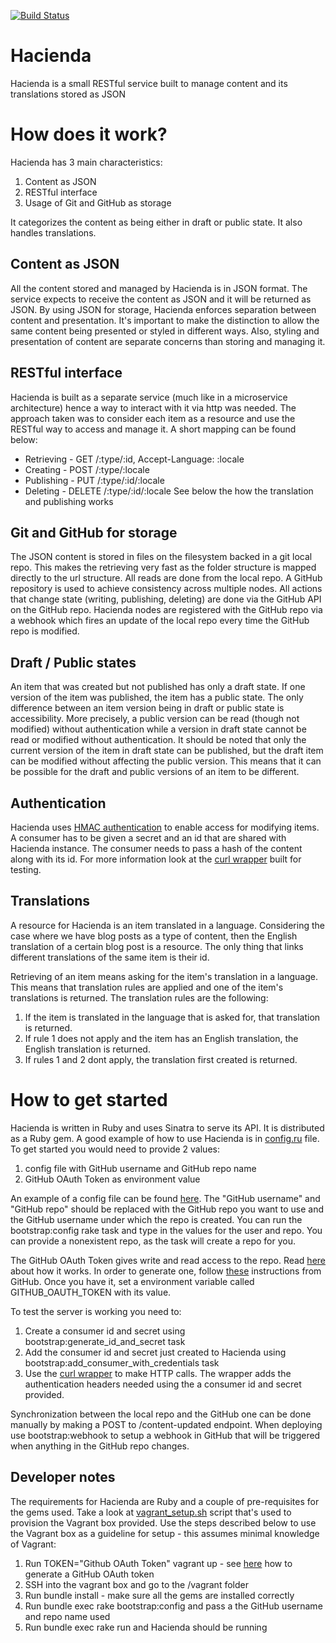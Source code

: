 [![Build Status](https://snap-ci.com/haciendaio/hacienda/branch/master/build_image)](https://snap-ci.com/haciendaio/hacienda/branch/master)
# Hacienda
Hacienda is a small RESTful service built to manage content and its translations stored as JSON

# How does it work?
Hacienda has 3 main characteristics:
  1. Content as JSON
  2. RESTful interface 
  3. Usage of Git and GitHub as storage

It categorizes the content as being either in draft or public state. It also handles translations.

## Content as JSON ##
All the content stored and managed by Hacienda is in JSON format. The service expects to receive the content as JSON and it will be returned as JSON. By using JSON for storage, Hacienda enforces separation between content and presentation. It's important to make the distinction to allow the same content being presented or styled in different ways. Also, styling and presentation of content are separate concerns than storing and managing it.

## RESTful interface ##
Hacienda is built as a separate service (much like in a microservice architecture) hence a way to interact with it via http was needed. The approach taken was to consider each item as a resource and use the RESTful way to access and manage it. A short mapping can be found below:
  * Retrieving - GET /:type/:id, Accept-Language: :locale
  * Creating - POST /:type/:locale
  * Publishing - PUT /:type/:id/:locale
  * Deleting - DELETE /:type/:id/:locale
See below the how the translation and publishing works

## Git and GitHub for storage ##
The JSON content is stored in files on the filesystem backed in a git local repo. This makes the retrieving very fast as the folder structure is mapped directly to the url structure. All reads are done from the local repo. A GitHub repository is used to achieve consistency across multiple nodes. All actions that change state (writing, publishing, deleting) are done via the GitHub API on the GitHub repo. Hacienda nodes are registered with the GitHub repo via a webhook which fires an update of the local repo every time the GitHub repo is modified.

## Draft / Public states ##
An item that was created but not published has only a draft state. If one version of the item was published, the item has a public state. The only difference between an item version being in draft or public state is accessibility. More precisely, a public version can be read (though not modified) without authentication while a version in draft state cannot be read or modified without authentication. It should be noted that only the current version of the item in draft state can be published, but the draft item can be modified without affecting the public version. This means that it can be possible for the draft and public versions of an item to be different.

## Authentication ##
Hacienda uses [HMAC authentication](https://en.wikipedia.org/wiki/Hash-based_message_authentication_code) to enable access for modifying items. A consumer has to be given a secret and an id that are shared with Hacienda instance. The consumer needs to pass a hash of the content along with its id. For more information look at the [curl wrapper](https://github.com/www-thoughtworks-com/hacienda/blob/master/scripts/curl.rb) built for testing.

## Translations ##
A resource for Hacienda is an item translated in a language. Considering the case where we have blog posts as a type of content, then the English translation of a certain blog post is a resource. The only thing that links different translations of the same item is their id.

Retrieving of an item means asking for the item's translation in a language. This means that translation rules are applied and one of the item's translations is returned. The translation rules are the following:
  1. If the item is translated in the language that is asked for, that translation is returned.
  2. If rule 1 does not apply and the item has an English translation, the English translation is returned.
  3. If rules 1 and 2 dont apply, the translation first created is returned.

# How to get started #
Hacienda is written in Ruby and uses Sinatra to serve its API. It is distributed as a Ruby gem. A good example of how to use Hacienda is in [config.ru](https://github.com/www-thoughtworks-com/hacienda/blob/master/config.ru) file. To get started you would need to provide 2 values:
  1. config file with GitHub username and GitHub repo name
  2. GitHub OAuth Token as environment value

An example of a config file can be found [here](https://github.com/www-thoughtworks-com/hacienda/blob/master/config/config.example.yml). The "GitHub username" and "GitHub repo" should be replaced with the GitHub repo you want to use and the GitHub username under which the repo is created. You can run the bootstrap:config rake task and type in the values for the user and repo. You can provide a nonexistent repo, as the task will create a repo for you.

The GitHub OAuth Token gives write and read access to the repo. Read [here](https://developer.github.com/v3/oauth/) about how it works. In order to generate one, follow [these](https://help.github.com/articles/creating-an-access-token-for-command-line-use/) instructions from GitHub. Once you have it, set a environment variable called GITHUB_OAUTH_TOKEN with its value.

To test the server is working you need to:
  1. Create a consumer id and secret using bootstrap:generate_id_and_secret task
  2. Add the consumer id and secret just created to Hacienda using bootstrap:add_consumer_with_credentials task
  3. Use the [curl wrapper](https://github.com/www-thoughtworks-com/hacienda/blob/master/scripts/curl.rb) to make HTTP calls. The wrapper adds the authentication headers needed using the a consumer id and secret provided. 
  
Synchronization between the local repo and the GitHub one can be done manually by making a POST to /content-updated endpoint. When deploying use bootstrap:webhook to setup a webhook in GitHub that will be triggered when anything in the GitHub repo changes.

## Developer notes ##
The requirements for Hacienda are Ruby and a couple of pre-requisites for the gems used. Take a look at [vagrant_setup.sh](https://github.com/www-thoughtworks-com/hacienda/blob/master/vagrant_setup.sh) script that's used to provision the Vagrant box provided. Use the steps described below to use the Vagrant box as a guideline for setup - this assumes minimal knowledge of Vagrant:
  1. Run TOKEN="Github OAuth Token" vagrant up - see [here](https://help.github.com/articles/creating-an-access-token-for-command-line-use/) how to generate a GitHub OAuth token
  2. SSH into the vagrant box and go to the /vagrant folder 
  3. Run bundle install - make sure all the gems are installed correctly
  4. Run bundle exec rake bootstrap:config and pass a the GitHub username and repo name used
  5. Run bundle exec rake run and Hacienda should be running
